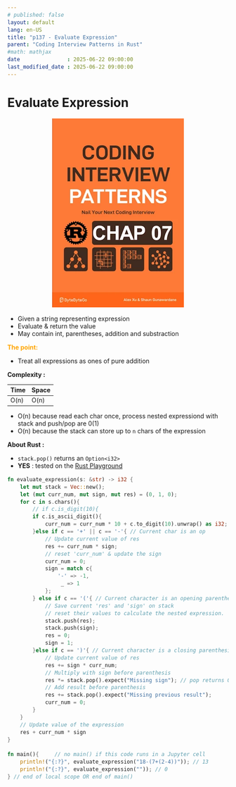 ```yaml
---
# published: false
layout: default
lang: en-US
title: "p137 - Evaluate Expression"
parent: "Coding Interview Patterns in Rust"
#math: mathjax
date               : 2025-06-22 09:00:00
last_modified_date : 2025-06-22 09:00:00
---
```


# Evaluate Expression

<div align="center">
<img src="../assets/chap_07.webp" alt="" width="300" loading="lazy"/>
</div>

* Given a string representing expression
* Evaluate & return the value
* May contain int, parentheses, addition and substraction

<span style="color:orange"><b>The point:</b></span>

* Treat all expressions as ones of pure addition


**Complexity :**

| Time | Space |
|------|-------|
| O(n) | O(n)  |

* O(n) because read each char once, process nested expressiond with stack and push/pop are 0(1)
* O(n) because the stack can store up to ``n`` chars of the expression 

**About Rust :**
* ``stack.pop()`` returns an ``Option<i32>``
* **YES** : tested on the [Rust Playground](https://play.rust-lang.org/)

<!-- 
<span style="color:red"><b>TODO : </b></span> 
* Add comments in the source code        
 -->

<!-- * <span style="color:lime"><b>Preferred solution?</b></span>      -->



```rust
fn evaluate_expression(s: &str) -> i32 {
    let mut stack = Vec::new();
    let (mut curr_num, mut sign, mut res) = (0, 1, 0);
    for c in s.chars(){
        // if c.is_digit(10){
        if c.is_ascii_digit(){
            curr_num = curr_num * 10 + c.to_digit(10).unwrap() as i32;
        }else if c == '+' || c == '-'{ // Current char is an op
            // Update current value of res 
            res += curr_num * sign;
            // reset 'curr_num' & update the sign
            curr_num = 0;
            sign = match c{
                '-' => -1,
                 _ => 1
            };
        } else if c == '('{ // Current character is an opening parenthesis
            // Save current 'res' and 'sign' on stack 
            // reset their values to calculate the nested expression.
            stack.push(res);
            stack.push(sign);
            res = 0;
            sign = 1;
        }else if c == ')'{ // Current character is a closing parenthesis
            // Update current value of res
            res += sign * curr_num;
            // Multiply with sign before parenthesis
            res *= stack.pop().expect("Missing sign"); // pop returns Option<i32>
            // Add result before parenthesis
            res += stack.pop().expect("Missing previous result");
            curr_num = 0;
        }
    }
    // Update value of the expression
    res + curr_num * sign
}

fn main(){     // no main() if this code runs in a Jupyter cell 
    println!("{:?}", evaluate_expression("18-(7+(2-4))")); // 13
    println!("{:?}", evaluate_expression("")); // 0
} // end of local scope OR end of main()       

```

